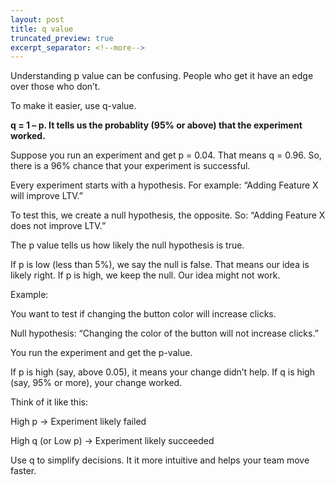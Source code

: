 ```yaml
---
layout: post
title: q value
truncated_preview: true
excerpt_separator: <!--more-->
---
```


Understanding p value can be confusing. People who get it have an edge over those who don’t.

To make it easier, use q-value. 

**q = 1 – p. It tells us the probablity (95% or above) that the experiment worked.**

Suppose you run an experiment and get p = 0.04. That means q = 0.96.
So, there is a 96% chance that your experiment is successful.

Every experiment starts with a hypothesis. For example: “Adding Feature X will improve LTV.”

To test this, we create a null hypothesis, the opposite. So: “Adding Feature X does not improve LTV.”

The p value tells us how likely the null hypothesis is true.

If p is low (less than 5%), we say the null is false. That means our idea is likely right.
If p is high, we keep the null. Our idea might not work.

Example: 

You want to test if changing the button color will increase clicks.

Null hypothesis: “Changing the color of the button will not increase clicks.”

You run the experiment and get the p-value.

If p is high (say, above 0.05), it means your change didn’t help.
If q is high (say, 95% or more), your change worked.

Think of it like this:

High p → Experiment likely failed

High q (or Low p) → Experiment likely succeeded

Use q to simplify decisions. It it more intuitive and helps your team move faster.